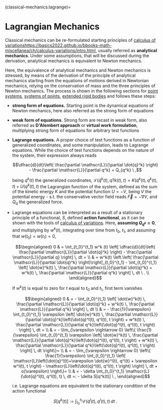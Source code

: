 <!--
```{article-info}
:author: basics
:date: "{sub-ref}`today`"
:read-time: "{sub-ref}`wordcount-minutes` min read"
```
-->

(classical-mechanics:lagrange)=
# Lagrangian Mechanics

Classical mechanics can be re-formulated starting principles of [calculus of variations]()https://basics2022.github.io/bbooks-math-miscellanea/ch/calculus-variations/intro.html, usually referred as **analytical mechanics**. Under some assumptions, that will be discussed during the derivation, analytical mechanics is equivalent to Newton mechanics.

Here, the equivalence of analytical mechanics and Newton mechanics is stressed, by means of the derivation of the principle of analytical mechanics starting from the equations of motions derived in Newtonian mechanics, relying on the conservation of mass and the three principles of Newton mechanics. The process is shown in the following sections for [point systems](classical-mechanics:lagrange:point), [systems of points](classical-mechanics:lagrange:points), [extended rigid bodies](classical-mechanics:lagrange:rigid) and follows these steps:
- **strong form of equations.** Starting point is the dynamical equations of Newton mechanics, here also referred as the strong form of equations
- **weak form of equations.** Strong form are recast in weak form, also referred as **D'Alembert approach** or **virtual work formulation**, multiplying strong form of equations for arbitrary test functions
- **Lagrange equations.** A proper choice of test functions as a function of generalized coordinates, and some manipulation, leads to Lagrange equations. While the choice of test functions depends on the nature of the system, their expression always reads

   $$\dfrac{d}{dt}\left( \frac{\partial \mathscr{L}}{\partial \dot{q}^k} \right) - \frac{\partial \mathscr{L}}{\partial q^k} = Q_{q^k} \ ,$$

   being $q^k(t)$ the generalized coordinates, $\mathscr{L}\left(\dot{q}^k(t), q?k(t), t \right) = K\left(\dot{q}^k(t), q^k(t), t\right) + U(q^k(t), t)$ the Lagrangian function of the system, defined as the sum of the kinetic energy $K$ and the potential function $U = - V$, being $V$ the potential energy - s.t. the conservative vector field reads $\vec{F} = - \nabla V$, and $Q_q$ the generalized force.

- Lagrange equations can be interpreted as a result of a stationary principle of a functional, $S$, defined **action functional**, as it can be shown with the tools of [calculus of variations](https://basics2022.github.io/bbooks-math-miscellanea/ch/calculus-variations/intro.html). Here, **assuming $Q_{q^{k}} = 0$**, and multiplying by $w^k(t)$, integrating over time from $t_0$, $t_1$, and assuming that $w(t_0) = w(t_1) = 0$,

   $$\begin{aligned}
     0 & = \int_{t_0}^{t_1} w^k (t) \left[ \dfrac{d}{dt}\left( \frac{\partial \mathscr{L}}{\partial \dot{q}^k} \right) - \frac{\partial \mathscr{L}}{\partial q} \right] \, dt = \\
       & = w^k(t) \left.\left( \frac{\partial \mathscr{L}}{\partial \dot{q}^k} \right)\right|_{t_0}^{t_1} - \int_{t_0}^{t_1} \left[ \dot{w}^k(t) \, \frac{\partial \mathscr{L}}{\partial \dot{q}^k} + w^k(t) \, \frac{\partial \mathscr{L}}{\partial q^k} \right] \, dt \ . \\
   \end{aligned}$$

   If $w^k(t)$ is equal to zero for $t$ equal to $t_0$ and $t_1$, first term vanishes

   $$\begin{aligned}
       0 & = - \int_{t_0}^{t_1} \left[ \dot{w}^k(t) \, \frac{\partial \mathscr{L}}{\partial \dot{q}^k} + w^k(t) \, \frac{\partial \mathscr{L}}{\partial q^k} \right] \, dt \\
       & = - \frac{1}{\varepsilon} \int_{t_0}^{t_1} \varepsilon \left[ \dot{w}^k(t) \, \frac{\partial \mathscr{L}}{\partial \dot{q}^k}\left(\dot{q}^l(t), q^l(t), t \right) + w^k(t) \, \frac{\partial \mathscr{L}}{\partial q^k}\left(\dot{q}^l(t), q^l(t), t \right) \right] \, dt = \\
       & = - \lim_{\varepsilon \rightarrow 0} \left\{ \frac{1}{\varepsilon} \int_{t_0}^{t_1} \varepsilon \left[ \dot{w}^k(t) \, \frac{\partial \mathscr{L}}{\partial \dot{q}^k}\left(\dot{q}^l(t), q^l(t), t \right) + w^k(t) \, \frac{\partial \mathscr{L}}{\partial q^k}\left(\dot{q}^l(t), q^l(t), t \right) \right] \, dt \right\}= \\
       & = - \lim_{\varepsilon \rightarrow 0} \left\{ \frac{1}{\varepsilon} \int_{t_0}^{t_1} \left[ \mathscr{L}\left(\dot{q}^l(t)+\varepsilon \dot{w}^l(t), q^l(t) + \varepsilon w^l(t), t \right) - \mathscr{L}\left(\dot{q}^l(t), q^l(t), t \right) \right] \, dt + o(\varepsilon) \right\}= \\
       & = - \delta \int_{t_0}^{t_1} \mathscr{L}(\dot{q}^l(t), q^l(t), t) \, dt =: - \delta S[q^k(t)] \ ,
   \end{aligned}$$

   i.e. Lagrange equations are equivalent to the stationary condition of the action functional

   $$S[q^k(t)]:= \int_{t_0}^{t_1} \mathscr{L}\left(\dot{q}^l(t), q^l(t), t\right) \, dt \ .$$


<!--
Riformulazione della meccanica di Newton:
- **forma debole** delle equazioni: approccio di D'Alembert, lavori virtuali
- **equazioni di Lagrange**

con $\mathscr{L}(\dot{q}(t), q(t), t) = K(\dot{q}(t), q(t), t) + U(q(t), t)$.

- **principi di stazionarietà del funzionale azione $S$**

Nel caso non ci siano azioni non conservative, $Q_q = 0$, è possibile interpretare le equazioni di Lagrange come risultato di un principio di stazionarietà. Chiamando $\delta q(t)$ la variazione della funzion $q(t)$, moltiplicandola per le equazioni di Lagrange e integrando in tempo per $t \in [t_0, t_1]$,

$$\begin{aligned}
  0 & = \int_{t_0}^{t_1} \delta q (t) \left[ \dfrac{d}{dt}\left( \frac{\partial \mathscr{L}}{\partial \dot{q}} \right) - \frac{\partial \mathscr{L}}{\partial q} \right] \, dt = \\
    & = \delta q(t) \left.\left( \frac{\partial \mathscr{L}}{\partial \dot{q}} \right)\right|_{t_0}^{t_1} - \int_{t_0}^{t_1} \left[ \delta \dot{q}(t) \, \frac{\partial \mathscr{L}}{\partial \dot{q}} + \delta q(t) \, \frac{\partial \mathscr{L}}{\partial q} \right] \, dt \ . \\
\end{aligned}$$

Imponendo che la variazione $\delta q(t)$ sia nulla per $t_0$ e $t_1$, il primo termine si annulla, e si può dimostrare che

$$\begin{aligned}
    0 & = - \int_{t_0}^{t_1} \left[ \delta \dot{q}(t) \, \frac{\partial \mathscr{L}}{\partial \dot{q}} + \delta q(t) \, \frac{\partial \mathscr{L}}{\partial q} \right] \, dt \\
    & = - \delta \int_{t_0}^{t_1} \mathscr{L}(\dot{q}(t), q(t), t) \, dt =: - \delta S \ ,
\end{aligned}$$

cioè le equazioni di Lagrange sono equivalenti alla condizione di stazionarietà del funzionale **azione**

$$S:= \int_{t_0}^{t_1} \mathscr{L}(\dot{q}(t), q(t), t) \, dt \ .$$
-->
